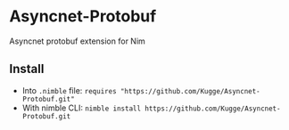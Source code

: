 # Asyncnet-Protobuf
Asyncnet protobuf extension for Nim
## Install
- Into `.nimble` file: `requires "https://github.com/Kugge/Asyncnet-Protobuf.git"`
- With nimble CLI: `nimble install https://github.com/Kugge/Asyncnet-Protobuf.git`
